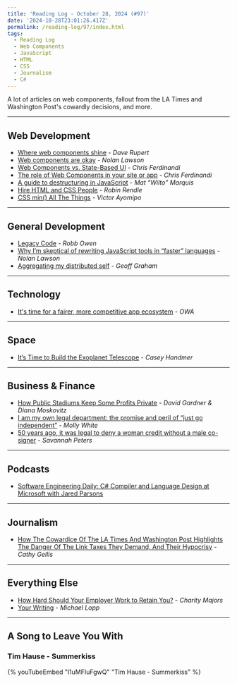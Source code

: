 ```yaml
---
title: 'Reading Log - October 28, 2024 (#97)'
date: '2024-10-28T23:01:26.417Z'
permalink: /reading-log/97/index.html
tags:
  - Reading Log
  - Web Components
  - JavaScript
  - HTML
  - CSS
  - Journalism
  - C#
---
```


A lot of articles on web components, fallout from the LA Times and Washington Post's cowardly decisions, and more.
<!-- excerpt -->

---

## Web Development

- [Where web components shine](https://daverupert.com/2024/10/super-web-components-sunshine/) - *Dave Rupert*
- [Web components are okay](https://nolanlawson.com/2024/09/28/web-components-are-okay/) - *Nolan Lawson*
- [Web Components vs. State-Based UI](https://gomakethings.com/web-components-vs.-state-based-ui/) - *Chris Ferdinandi*
- [The role of Web Components in your site or app](https://gomakethings.com/the-role-of-web-components-in-your-site-or-app/) - *Chris Ferdinandi*
- [A guide to destructuring in JavaScript](https://piccalil.li/blog/a-guide-to-destructuring-in-javascript/) - *Mat “Wilto” Marquis*
- [Hire HTML and CSS People](https://robinrendle.com/notes/hire-html-people/) - *Robin Rendle*
- [CSS min() All The Things](https://www.smashingmagazine.com/2024/10/css-min-all-the-things/) - *Victor Ayomipo*

---

## General Development

- [Legacy Code](https://robbowen.digital/wrote-about/legacy-code/) - *Robb Owen*
- [Why I’m skeptical of rewriting JavaScript tools in “faster” languages](https://nolanlawson.com/2024/10/20/why-im-skeptical-of-rewriting-javascript-tools-in-faster-languages/) - *Nolan Lawson*
- [Aggregating my distributed self](https://css-tricks.com/aggregating-my-distributed-self/) - *Geoff Graham*

---

## Technology

- [It's time for a fairer, more competitive app ecosystem](https://open-web-advocacy.org/blog/its-time-for-a-fairer-more-competitive-app-ecosystem/) - *OWA*

---

## Space

- [It’s Time to Build the Exoplanet Telescope](https://www.palladiummag.com/2024/10/18/its-time-to-build-the-exoplanet-telescope/) - *Casey Handmer*

---

## Business & Finance

- [How Public Stadiums Keep Some Profits Private](https://defector.com/how-public-stadiums-keep-some-profits-private) - *David Gardner & Diana Moskovitz*
- [I am my own legal department: the promise and peril of “just go independent”](https://www.citationneeded.news/i-am-my-own-legal-department/) - *Molly White*
- [50 years ago, it was legal to deny a woman credit without a male co-signer](https://www.marketplace.org/2024/10/21/ecoa-equal-credit-opportunity-act-legacy-impact-women-credit-lending-mortgage/) - *Savannah Peters*

---

## Podcasts

- [Software Engineering Daily: C# Compiler and Language Design at Microsoft with Jared Parsons](https://softwareengineeringdaily.com/2024/03/26/c-compiler-and-language-design-at-microsoft-with-jared-parsons/)

---

## Journalism

- [How The Cowardice Of The LA Times And Washington Post Highlights The Danger Of The Link Taxes They Demand, And Their Hypocrisy](https://www.techdirt.com/2024/10/28/how-the-cowardice-of-the-la-times-and-washington-post-highlights-the-danger-of-the-link-taxes-they-demand-and-their-hypocrisy/) - *Cathy Gellis*

---

## Everything Else

- [How Hard Should Your Employer Work to Retain You?](https://charity.wtf/2024/10/11/how-hard-should-your-employer-work-to-retain-you/) - *Charity Majors*
- [Your Writing](https://randsinrepose.com/archives/your-writing/) - *Michael Lopp*

---

## A Song to Leave You With

### Tim Hause - Summerkiss

{% youTubeEmbed "l1uMFIuFgwQ" "Tim Hause - Summerkiss" %}

